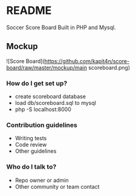# README #

Soccer Score Board Built in PHP and Mysql.

## Mockup
![Score Board](https://github.com/kapit4n/score-board/raw/master/mockup/main scoreboard.png)

### How do I get set up? ###

* create scoreboard database
* load db/scoreboard.sql to mysql
* php -S localhost:8000

### Contribution guidelines ###

* Writing tests
* Code review
* Other guidelines

### Who do I talk to? ###

* Repo owner or admin
* Other community or team contact
